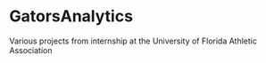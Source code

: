 # GatorsAnalytics
Various projects from internship at the University of Florida Athletic Association
